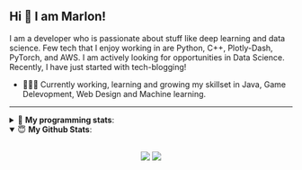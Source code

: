 ## Hi 👋 I am Marlon!
I am a developer who is passionate about stuff like deep learning and data science. Few tech that I enjoy working in are Python, C++, Plotly-Dash, PyTorch, and  AWS. I am actively looking for opportunities in Data Science. Recently, I have just started with tech-blogging!
- 👨🏽‍💻 Currently working, learning and growing my skillset in Java, Game Delevopment, Web Design and Machine learning.
---

<details>
 <summary>🤖 <b>My programming stats</b>: </summary>
<br>

<!--START_SECTION:waka-->

```
No Activity Tracked This Week
```

<!--END_SECTION:waka-->

</details>

<details open>
 <summary> 😇 <b>My Github Stats</b>: </summary>
<br>
<p align = "center">
  <img src = "https://github-readme-stats.vercel.app/api?username=c0r4ll&show_icons=true&theme=tokyonight&line_height=27">
  <img src = "https://github-readme-stats.vercel.app/api/top-langs/?username=c0r4ll&hide=css,java,html&theme=tokyonight">
</p>

</details>
